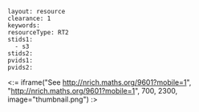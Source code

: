 ````
layout: resource
clearance: 1
keywords:
resourceType: RT2
stids1: 
  - s3
stids2:
pvids1:
pvids2:

````

<:= iframe("See http://nrich.maths.org/9601?mobile=1", "http://nrich.maths.org/9601?mobile=1", 700, 2300, image="thumbnail.png") :>

